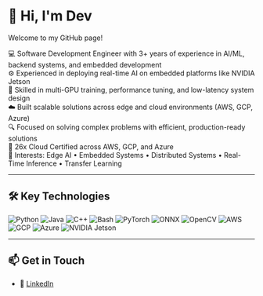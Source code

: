 # 👋 Hi, I'm Dev  
Welcome to my GitHub page!

💻 Software Development Engineer with 3+ years of experience in AI/ML, backend systems, and embedded development  
⚙️ Experienced in deploying real-time AI on embedded platforms like NVIDIA Jetson  
🚀 Skilled in multi-GPU training, performance tuning, and low-latency system design  
☁️ Built scalable solutions across edge and cloud environments (AWS, GCP, Azure)  
🔍 Focused on solving complex problems with efficient, production-ready solutions  
📜 26x Cloud Certified across AWS, GCP, and Azure  
🔧 Interests: Edge AI • Embedded Systems • Distributed Systems • Real-Time Inference • Transfer Learning  


---

## 🛠️ Key Technologies

![Python](https://img.shields.io/badge/-Python-3776AB?style=flat&logo=python&logoColor=white)
![Java](https://img.shields.io/badge/-Java-007396?style=flat&logo=java&logoColor=white)
![C++](https://img.shields.io/badge/-C++-00599C?style=flat&logo=c%2B%2B&logoColor=white)
![Bash](https://img.shields.io/badge/-Bash-4EAA25?style=flat&logo=gnu-bash&logoColor=white)
![PyTorch](https://img.shields.io/badge/-PyTorch-EE4C2C?style=flat&logo=pytorch&logoColor=white)
![ONNX](https://img.shields.io/badge/-ONNX-005CED?style=flat&logo=onnx&logoColor=white)
![OpenCV](https://img.shields.io/badge/-OpenCV-5C3EE8?style=flat&logo=opencv&logoColor=white)
![AWS](https://img.shields.io/badge/-AWS-232F3E?style=flat&logo=amazon-aws&logoColor=white)
![GCP](https://img.shields.io/badge/-GCP-4285F4?style=flat&logo=google-cloud&logoColor=white)
![Azure](https://img.shields.io/badge/-Azure-0078D4?style=flat&logo=microsoft-azure&logoColor=white)
![NVIDIA Jetson](https://img.shields.io/badge/-Jetson%20TX2-76B900?style=flat&logo=nvidia&logoColor=white)

---

## 📫 Get in Touch

- 💼 [LinkedIn](https://www.linkedin.com/in/thonangidev/)  

